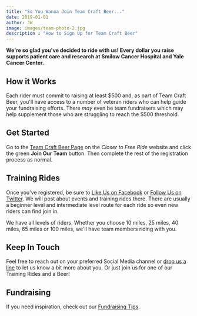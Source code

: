 ```yaml
---
title: "So You Wanna Join Team Craft Beer..."
date: 2019-01-01
author: JW
image: images/team-photo-2.jpg
description : "How to Sign Up for Team Craft Beer"
---
```


**We're so glad you've decided to ride with us! Every dollar you raise supports patient care and research at Smilow Cancer Hospital and Yale Cancer Center.**

## How it Works

Each rider must commit to raising at least $500 and, as part of Team Craft Beer, you'll have access to a number of veteran riders who can help guide your fundraising efforts. There *may* even be team fundraisers which may help supplement those who are struggling to reach the $500 threshold. 

## Get Started

Go to the [Team Craft Beer Page][1] on the *Closer to Free Ride* website and click the green **Join Our Team** button. Then complete the rest of the registration process as normal. 

## Training Rides

Once you've registered, be sure to [Like Us on Facebook][2] or [Follow Us on Twitter][3]. We will post about events and training rides there. There are usually a beginner level and intermediate level route for each ride so even new riders can find join in. 

<!-- We've also made a [Google Calendar][6] of Training Rides & TCB Events (TIP: Click "Add" when prompted, you can always remove it later). We are still early in the season, so these dates are tentative, but we will keep the calendar feed updated as more details become available.  -->

We have all levels of riders. Whether you choose 10 miles, 25 miles, 40 miles, 65 miles or 100 miles, we'll have team members riding with you. 

## Keep In Touch

Feel free to reach out on your preferred Social Media channel or [drop us a line][4] to let us know a bit more about you. Or just join us for one of our Training Rides and a Beer!

## Fundraising

If you need inspiration, check out our [Fundraising Tips][5]. 


[1]: https://www.rideclosertofree.org/index.cfm?fuseaction=donorDrive.team&teamID=6223
[2]: https://facebook.com/teamcraftbeer
[3]: https://twitter.com/teamcraftbeer
[4]: /#contact-us
[5]: /posts/fundraising-tips/
<!-- [6]: https://calendar.google.com/calendar?cid=c29pY281NjhuamtmM3VkYTRkcmF0YTgzODBAZ3JvdXAuY2FsZW5kYXIuZ29vZ2xlLmNvbQ -->